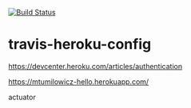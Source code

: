 [![Build Status](https://travis-ci.com/mtumilowicz/travis-heroku-config.svg?branch=master)](https://travis-ci.com/mtumilowicz/travis-heroku-config)

# travis-heroku-config

https://devcenter.heroku.com/articles/authentication

https://mtumilowicz-hello.herokuapp.com/

actuator